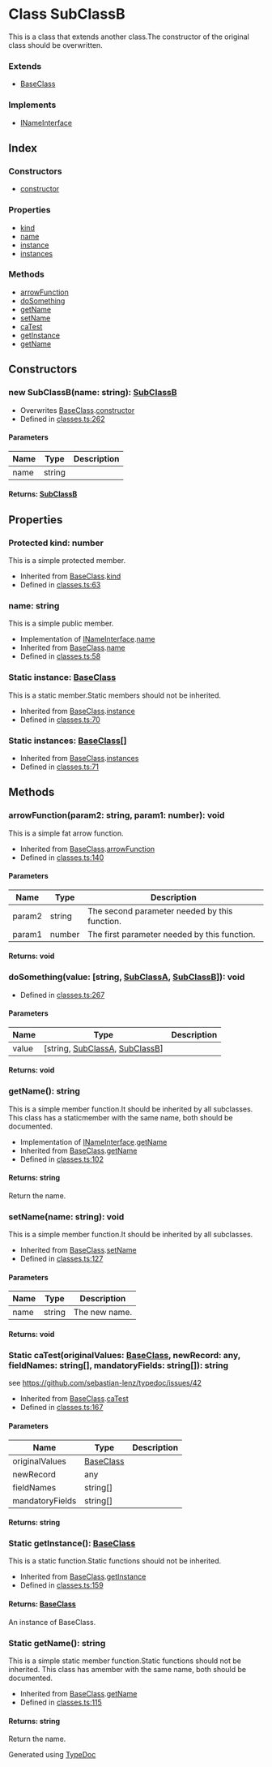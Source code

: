 # Class SubClassB
This is a class that extends another class.The constructor of the original class should be overwritten.

### Extends
* [BaseClass](_classes_.baseclass.md)

### Implements
* [INameInterface](../interfaces/_classes_.inameinterface.md)

## Index

### Constructors
* [constructor](_classes_.subclassb.md#constructor)

### Properties
* [kind](_classes_.subclassb.md#kind)
* [name](_classes_.subclassb.md#name)
* [instance](_classes_.subclassb.md#instance)
* [instances](_classes_.subclassb.md#instances)

### Methods
* [arrowFunction](_classes_.subclassb.md#arrowfunction)
* [doSomething](_classes_.subclassb.md#dosomething)
* [getName](_classes_.subclassb.md#getname)
* [setName](_classes_.subclassb.md#setname)
* [caTest](_classes_.subclassb.md#catest)
* [getInstance](_classes_.subclassb.md#getinstance)
* [getName](_classes_.subclassb.md#getname-1)

## Constructors

### new SubClassB(name: string): [SubClassB](_classes_.subclassb.md)
  
* Overwrites [BaseClass](_classes_.baseclass.md).[constructor](_classes_.baseclass.md#constructor)
* Defined in [classes.ts:262](https://github.com/kimamula/typedoc/blob/HEAD/examples/basic/src/classes.ts#L262)


#### Parameters

| Name | Type | Description |
| ---- | ---- | ---- |
| name | string|  |

#### Returns: [SubClassB](_classes_.subclassb.md)

## Properties

### Protected kind: number
This is a simple protected member.
* Inherited from [BaseClass](_classes_.baseclass.md).[kind](_classes_.baseclass.md#kind)
* Defined in [classes.ts:63](https://github.com/kimamula/typedoc/blob/HEAD/examples/basic/src/classes.ts#L63)


### name: string
This is a simple public member.
* Implementation of [INameInterface](../interfaces/_classes_.inameinterface.md).[name](../interfaces/_classes_.inameinterface.md#name)
* Inherited from [BaseClass](_classes_.baseclass.md).[name](_classes_.baseclass.md#name)
* Defined in [classes.ts:58](https://github.com/kimamula/typedoc/blob/HEAD/examples/basic/src/classes.ts#L58)


### Static instance: [BaseClass](_classes_.baseclass.md)
This is a static member.Static members should not be inherited.
* Inherited from [BaseClass](_classes_.baseclass.md).[instance](_classes_.baseclass.md#instance)
* Defined in [classes.ts:70](https://github.com/kimamula/typedoc/blob/HEAD/examples/basic/src/classes.ts#L70)


### Static instances: [BaseClass](_classes_.baseclass.md)[]

* Inherited from [BaseClass](_classes_.baseclass.md).[instances](_classes_.baseclass.md#instances)
* Defined in [classes.ts:71](https://github.com/kimamula/typedoc/blob/HEAD/examples/basic/src/classes.ts#L71)


## Methods

### arrowFunction(param2: string, param1: number): void
This is a simple fat arrow function.  
* Inherited from [BaseClass](_classes_.baseclass.md).[arrowFunction](_classes_.baseclass.md#arrowfunction)
* Defined in [classes.ts:140](https://github.com/kimamula/typedoc/blob/HEAD/examples/basic/src/classes.ts#L140)


#### Parameters

| Name | Type | Description |
| ---- | ---- | ---- |
| param2 | string| The second parameter needed by this function. |
| param1 | number| The first parameter needed by this function. |

#### Returns: void

### doSomething(value: [string, [SubClassA](_classes_.subclassa.md), [SubClassB](_classes_.subclassb.md)]): void
  
* Defined in [classes.ts:267](https://github.com/kimamula/typedoc/blob/HEAD/examples/basic/src/classes.ts#L267)


#### Parameters

| Name | Type | Description |
| ---- | ---- | ---- |
| value | [string, [SubClassA](_classes_.subclassa.md), [SubClassB](_classes_.subclassb.md)]|  |

#### Returns: void

### getName(): string
This is a simple member function.It should be inherited by all subclasses. This class has a staticmember with the same name, both should be documented.  
* Implementation of [INameInterface](../interfaces/_classes_.inameinterface.md).[getName](../interfaces/_classes_.inameinterface.md#getname)
* Inherited from [BaseClass](_classes_.baseclass.md).[getName](_classes_.baseclass.md#getname)
* Defined in [classes.ts:102](https://github.com/kimamula/typedoc/blob/HEAD/examples/basic/src/classes.ts#L102)

#### Returns: string
Return the name.


### setName(name: string): void
This is a simple member function.It should be inherited by all subclasses.  
* Inherited from [BaseClass](_classes_.baseclass.md).[setName](_classes_.baseclass.md#setname)
* Defined in [classes.ts:127](https://github.com/kimamula/typedoc/blob/HEAD/examples/basic/src/classes.ts#L127)


#### Parameters

| Name | Type | Description |
| ---- | ---- | ---- |
| name | string| The new name. |

#### Returns: void

### Static caTest(originalValues: [BaseClass](_classes_.baseclass.md), newRecord: any, fieldNames: string[], mandatoryFields: string[]): string
 see https://github.com/sebastian-lenz/typedoc/issues/42
  
* Inherited from [BaseClass](_classes_.baseclass.md).[caTest](_classes_.baseclass.md#catest)
* Defined in [classes.ts:167](https://github.com/kimamula/typedoc/blob/HEAD/examples/basic/src/classes.ts#L167)


#### Parameters

| Name | Type | Description |
| ---- | ---- | ---- |
| originalValues | [BaseClass](_classes_.baseclass.md)|  |
| newRecord | any|  |
| fieldNames | string[]|  |
| mandatoryFields | string[]|  |

#### Returns: string

### Static getInstance(): [BaseClass](_classes_.baseclass.md)
This is a static function.Static functions should not be inherited.  
* Inherited from [BaseClass](_classes_.baseclass.md).[getInstance](_classes_.baseclass.md#getinstance)
* Defined in [classes.ts:159](https://github.com/kimamula/typedoc/blob/HEAD/examples/basic/src/classes.ts#L159)

#### Returns: [BaseClass](_classes_.baseclass.md)
An instance of BaseClass.


### Static getName(): string
This is a simple static member function.Static functions should not be inherited. This class has amember with the same name, both should be documented.  
* Inherited from [BaseClass](_classes_.baseclass.md).[getName](_classes_.baseclass.md#getname-1)
* Defined in [classes.ts:115](https://github.com/kimamula/typedoc/blob/HEAD/examples/basic/src/classes.ts#L115)

#### Returns: string
Return the name.



Generated using [TypeDoc](http://typedoc.io)

